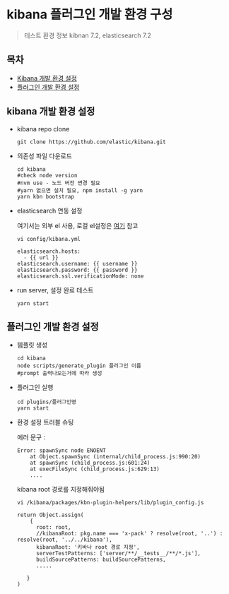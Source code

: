 # kibana 플러그인 개발 환경 구성

> 테스트 환경 정보 kibnan 7.2, elasticsearch 7.2

## 목차
- [Kibana 개발 환경 설정](#kibana-개발-환경-설정)
- [플러그인 개발 환경 설정](#플러그인-개발-환경-설정)

## kibana 개발 환경 설정
- kibana repo clone
    ```
    git clone https://github.com/elastic/kibana.git
    ```
- 의존성 파일 다운로드
    ```
    cd kibana
    #check node version
    #nvm use - 노드 버전 변경 필요
    #yarn 없으면 설치 필요, npm install -g yarn
    yarn kbn bootstrap
    ```
- elasticsearch 연동 설정

    여기서는 외부 el 사용, 로컬 el설정은 [여기](https://github.com/elastic/kibana/blob/master/CONTRIBUTING.md#running-elasticsearch-locally) 참고
    ```
    vi config/kibana.yml
    
    elasticsearch.hosts:
      - {{ url }}
    elasticsearch.username: {{ username }}
    elasticsearch.password: {{ password }}
    elasticsearch.ssl.verificationMode: none
    ```
- run server, 설정 완료 테스트
    ```
    yarn start
    ```
    
## 플러그인 개발 환경 설정
- 템플릿 생성
    ```
    cd kibana
    node scripts/generate_plugin 플러그인 이름
    #prompt 출력나오는거에 따라 생성
    ```
- 플러그인 실행
    ```
    cd plugins/플러그인명
    yarn start
    ```
    
- 환경 설정 트러블 슈팅

    에러 문구 : 
    ```
    Error: spawnSync node ENOENT
        at Object.spawnSync (internal/child_process.js:990:20)
        at spawnSync (child_process.js:601:24)
        at execFileSync (child_process.js:629:13)
        ....
    ```
    kibana root 경로를 지정해줘야됨
    
    ```
    vi /kibana/packages/kbn-plugin-helpers/lib/plugin_config.js
        
    return Object.assign(
        {
          root: root,
          //kibanaRoot: pkg.name === 'x-pack' ? resolve(root, '..') : resolve(root, '../../kibana'),
          kibanaRoot: '키바나 root 경로 지정',
          serverTestPatterns: ['server/**/__tests__/**/*.js'],
          buildSourcePatterns: buildSourcePatterns,
          .....
          
       }
    )
    ```